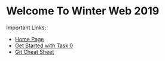 # Welcome To Winter Web 2019

Important Links:  
- [Home Page](https://github.com/stupendoussuperpowers/winter-web-2019/wiki)
- [Get Started with Task 0](https://github.com/stupendoussuperpowers/winter-web-2019/wiki/task-0)
- [Git Cheat Sheet](https://github.com/stupendoussuperpowers/winter-web-2019/wiki/Git-Cheat-Sheet)
